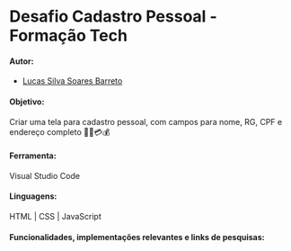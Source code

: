# Desafio Cadastro Pessoal - Formação Tech

#### Autor:
- [Lucas Silva Soares Barreto](https://github.com/Luooz)

#### Objetivo:

Criar uma tela para cadastro pessoal, com campos para nome, RG, CPF e endereço completo 📱💸💳💰<br>

#### Ferramenta:
Visual Studio Code

#### Linguagens: 
HTML | CSS | JavaScript

#### Funcionalidades, implementações relevantes e links de pesquisas:

